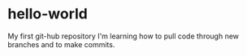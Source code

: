 # hello-world
My first git-hub repository
I'm learning how to pull code through new branches and to make commits.

